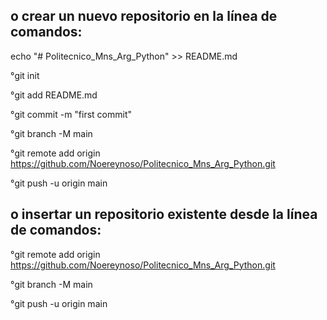  ## o crear un nuevo repositorio en la línea de comandos:
echo "# Politecnico_Mns_Arg_Python" >> README.md

°git init

°git add README.md

°git commit -m "first commit"

°git branch -M main

°git remote add origin https://github.com/Noereynoso/Politecnico_Mns_Arg_Python.git

°git push -u origin main

## o insertar un repositorio existente desde la línea de comandos:

°git remote add origin https://github.com/Noereynoso/Politecnico_Mns_Arg_Python.git

°git branch -M main

°git push -u origin main
